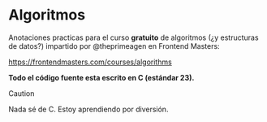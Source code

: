 # Algoritmos

Anotaciones practicas para el curso **gratuito** de algoritmos (¿y estructuras de datos?) impartido por @theprimeagen en Frontend Masters:

https://frontendmasters.com/courses/algorithms

**Todo el código fuente esta escrito en C (estándar 23).**

> [!CAUTION]
> Nada sé de C. Estoy aprendiendo por diversión.
